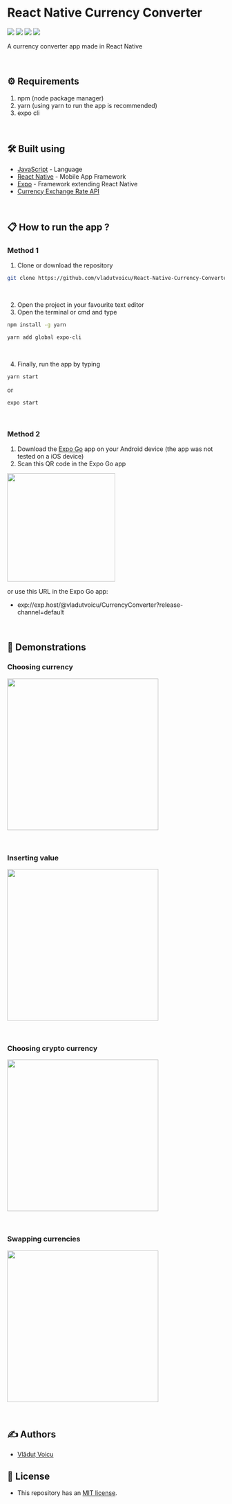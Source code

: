 # React Native Currency Converter

[![](https://img.shields.io/static/v1?label=React%20Native&message=0.69.1&color=blue&logo=react)](https://reactnative.dev) 
[![](https://img.shields.io/static/v1?label=Yarn&message=1.22.18&color=blue&logo=yarn)](https://yarnpkg.com) 
[![](https://img.shields.io/static/v1?label=Node.js&message=16.15.0&color=darkgreen&logo=node.js)](https://nodejs.org/en/) 
[![](https://img.shields.io/static/v1?label=Expo&message=5.4.3&color=white&logo=expo)](https://expo.dev)

A currency converter app made in React Native

&nbsp;

## :gear: Requirements

  1. npm (node package manager)
  2. yarn (using yarn to run the app is recommended)
  3. expo cli

&nbsp;

## :hammer_and_wrench: Built using

- [JavaScript](https://www.javascript.com) - Language
- [React Native](https://reactnative.dev) - Mobile App Framework
- [Expo](https://expo.dev) - Framework extending React Native
- [Currency Exchange Rate API](https://github.com/vladutvoicu/Currency-Exchange-Rate-API)

&nbsp;

## :clipboard: How to run the app ?

### Method 1

  1. Clone or download the repository

```bash
git clone https://github.com/vladutvoicu/React-Native-Currency-Converter.git
```

&nbsp;

  2. Open the project in your favourite text editor
  3. Open the terminal or cmd and type

```bash
npm install -g yarn
```

```bash
yarn add global expo-cli
```

&nbsp;

  4. Finally, run the app by typing

```bash
yarn start
```

or

```bash
expo start
```

&nbsp;

### Method 2

  1. Download the [Expo Go](https://play.google.com/store/apps/details?id=host.exp.exponent&referrer=www) app on your Android device (the app was not tested on a iOS device)
  2. Scan this QR code in the Expo Go app

<img src="https://qr.expo.dev/expo-go?owner=vladutvoicu&slug=CurrencyConverter&releaseChannel=default&host=exp.host" width="250" height="250" />

or use this URL in the Expo Go app:
  - exp://exp.host/@vladutvoicu/CurrencyConverter?release-channel=default

&nbsp;

## :iphone: Demonstrations

### Choosing currency

<img src="https://media4.giphy.com/media/aVRVnopFfAaizR245Y/giphy.gif?cid=790b76110517853322c6d14183d79d2023a38836e8458e21&rid=giphy.gif&ct=g" height="350" />

&nbsp;

### Inserting value
<img src="https://media1.giphy.com/media/GM0CVnDkbNQ4Vj4v71/giphy.gif?cid=790b7611337c94f8b52687d72cfb7164546df8dd72e55f0b&rid=giphy.gif&ct=g" height="350" />

&nbsp;

### Choosing crypto currency

<img src="https://media0.giphy.com/media/KogC7IkB1eEhPbsKV6/giphy.gif?cid=790b7611b5406b936d4cdda92b10cf04eec1265d85326de6&rid=giphy.gif&ct=g" height="350" />

&nbsp;

### Swapping currencies

<img src="https://media1.giphy.com/media/KnhBvw8A2SlrXepQ1M/giphy.gif?cid=790b76115a16e97eee401feb4663e372c88f7749a0edbd03&rid=giphy.gif&ct=g" height="350" />

&nbsp;

## :writing_hand: Authors
- [Vlăduț Voicu](https://github.com/vladutvoicu)

## :memo: License
- This repository has an [MIT license](https://github.com/vladutvoicu/React-Native-Currency-Converter/blob/master/LICENSE).
